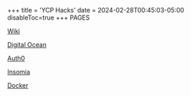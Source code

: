 +++
title = 'YCP Hacks'
date = 2024-02-28T00:45:03-05:00
disableToc=true
+++
PAGES

[Wiki](/wiki)

[Digital Ocean](/post)

[Auth0](/Auth0)

[Insomia](/insomnia)

[Docker](/docker)



